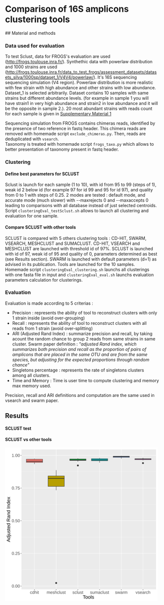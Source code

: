 # Comparison of 16S amplicons clustering tools

## Material and methods 

### Data used for evaluation 

To test Sclust, data for FROGS's evaluation are used (http://frogs.toulouse.inra.fr/). Synthethic data with powerlaw distribution and 1000 strains are used (http://frogs.toulouse.inra.fr/data_to_test_frogs/assessment_datasets/datasets_silva/1000sp/dataset_1/V4V4/powerlaw/). It's 16S sequencing sequencing simulation (V4 region). Powerlaw distribution is more realistic with few strain with high abundance and other strains with low abundance. Dataset_1 is selected arbitrarily. Dataset contains 10 samples with same strains but different abundance levels. (for example in sample 1 you will have strain1 in very high abundance and strain2 in low abundance and it will be the opposite in sample 2.). 20 most abundant strains with reads count for each sample is given in [Supplementary Material 1]()

Sequencing simulation from FROGS contains chimeras reads, identified by the presence of two reference in fastq header. This chimera reads are removed with homemade script `exclude_chimeras.py`. 
Then, reads are deduplicated with `vsearch`.  
Taxonomy is treated with homemade script `frogs_taxo.py` which allows to better presentation of taxonomy present in fastq header.

### Clustering 

#### Define best parameters for SCLUST

Sclust is launch for each sample (1 to 10), with id from 95 to 99 (steps of 1), weak id 2 below id (for example 97 for id 99 and 95 for id 97), and quality from 0 to 1 with steps of 0.25. 
2 modes are tested : default mode, and accurate mode (much slower) with --maxrejects 0 and --maxaccepts 0 leading to comparisons with all database instead of just selected centroids. 
Script `clusteringEval_testSclust.sh` allows to launch all clustering and evaluation for one sample. 

#### Compare SCLUST with other tools 

SCLUST is compared with 5 others clustering tools : CD-HIT, SWARM, VSEARCH, MESHCLUST and SUMACLUST. 
CD-HIT, VSEARCH and MESHCLUST are launched with threshold id of 97%. SCLUST is launched with id of 97, weak id of 95 and quality of 0, parameters determined as best (see Results section). SWARM is launched with default parameters (d=1) as advised in its publication. Tools are launched for the 10 samples. 
Homemade script `clusteringEval_clustering.sh` launchs all clusterings with one fasta file in input and `clusteringEval_eval.sh` launchs evaluation parameters calculation for clusterings.

### Evaluation 

Evaluation is made according to 5 criterias :
* Precision : represents the ability of tool to reconstruct clusters with only 1 strain inside (avoid over-grouping) 
* Recall : represents the ability of tool to reconstruct clusters with all reads from 1 strain (avoid over-splitting) 
* ARI (Adjusted Rand Index) : summarize precision and recall, by taking acount the random chance to group 2 reads from same strains in same cluster. 
Swarm paper definition : *"adjusted Rand index, which summarizes both precision and recall as the proportion of pairs of amplicons that are placed in the same OTU and are from the same species, but adjusting for the expected proportions through random chance"* 
* Singletons percentage : represents the rate of singletons clusters among all clusters. 
* Time and Memory : Time is user time to compute clustering and memory max memory used. 

Precision, recall and ARI definitions and computation are the same used in vsearch and swarm paper. 

## Results  

#### SCLUST test 

#### SCLUST vs other tools 

<img src="clusteringEval_RESULTS/tools_comparison/ari_boxplot.svg" width="500">
